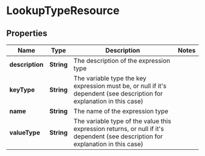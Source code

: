 
# LookupTypeResource

## Properties
Name | Type | Description | Notes
------------ | ------------- | ------------- | -------------
**description** | **String** | The description of the expression type | 
**keyType** | **String** | The variable type the key expression must be, or null if it&#39;s dependent (see description for explanation in this case) | 
**name** | **String** | The name of the expression type | 
**valueType** | **String** | The variable type of the value this expression returns, or null if it&#39;s dependent (see description for explanation in this case) | 



